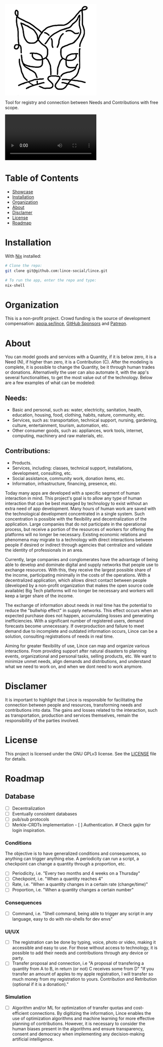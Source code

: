 <img align="center" width=300px src="./media/logo/preto_no_branco.png">

Tool for registry and connection between Needs and Contributions with free scope.

<!-- # Showcase -->
<video controls src="media/showcase/current_version.mp4"></video>

# Table of Contents
- [Showcase](#showcase)
- [Installation](#installation)
- [Organization](#organization)
- [About](#about)
- [Disclamer](#disclamer)
- [License](#license)
- [Roadmap](#roadmap)

# Installation
With <a href="https://nixos.org/download/">Nix</a> installed:
```bash
# Clone the repo:
git clone git@github.com:lince-social/lince.git
```
```bash
# To run the app, enter the repo and type:
nix-shell
```
# Organization
This is a non-profit project. Crowd funding is the source of development compensation: [apoia.se/lince](https://www.apoia.se/lince), [GitHub Sponsors](https://github.com/sponsors/lince-social) and [Patreon](https://www.patreon.com/lince_social).

# About
You can model goods and services with a Quantity, if it is below zero, it is a Need (N), if higher than zero, it is a Contribution (C). After the modeling is complete, it is possible to change the Quantity, be it through human trades or donations. Alternativelly the user can also automate it, with the app's several functionalities, to get the most value out of the technology. Below are a few examples of what can be modeled:

## Needs:
- Basic and personal, such as: water, electricity, sanitation, health, education, housing, food, clothing, habits, nature, community, etc.
- Services, such as: transportation, technical support, nursing, gardening, culture, entertainment, tourism, automation, etc.
- Other consumer goods, such as: appliances, work tools, internet, computing, machinery and raw materials, etc.

## Contributions:
- Products.
- Services, including: classes, technical support, installations, development, consulting, etc.
- Social assistance, community work, donation items, etc.
- Information, infrastructure, financing, presence, etc.

Today many apps are developed with a specific segment of human interaction in mind. This project's goal is to allow any type of human interaction that can be best managed by technology to exist without an extra need of app development. Many hours of human work are saved with the technological development concentrated in a single system. Such concentration is possible with the flexibility and decentralization of the application. Large companies that do not participate in the operational process, but receive a portion of the resources of workers for offering the platforms will no longer be necessary. Existing economic relations and phenomena may migrate to a technology with direct interactions between people if desired or indirect through agencies that centralize and validate the identity of professionals in an area.

Currently, large companies and conglomerates have the advantage of being able to develop and dominate digital and supply networks that people use to exchange resources. With this, they receive the largest possible share of the income, participating minimally in the costs of the operations. With a decentralized application, which allows direct contact between people (developed by a non-profit organization that makes the open source code available) Big Tech platforms will no longer be necessary and workers will keep a larger share of the income.

The exchange of information about needs in real time has the potential to reduce the "bullwhip effect" in supply networks. This effect occurs when an expected purchase does not happen, accumulating losses and generating inefficiencies. With a significant number of registered users, demand forecasts become unnecessary. If overproduction and failure to meet demand due to incomplete and outdated information occurs, Lince can be a solution, consulting registrations of needs in real time.

Aiming for greater flexibility of use, Lince can map and organize various interactions. From providing support after natural disasters to planning events, organizational and personal tasks, selling products, etc. We want to minimize unmet needs, align demands and distributions, and understand what we need to work on, and when we dont need to work anymore.

# Disclamer
It is important to highlight that Lince is responsible for facilitating the connection between people and resources, transforming needs and contributions into data. The gains and losses related to the interaction, such as transportation, production and services themselves, remain the responsibility of the parties involved.

# License
This project is licensed under the GNU GPLv3 license. See the [LICENSE](LICENSE) file for details.

# Roadmap
## Database
- [ ] Decentralization
 - [ ] Eventually consistent databases
  - [ ] pub/sub protocols
   - [ ] Merkle-CRDTs implementation
    - [ ] Authentication. # Check gajim for login inspiration.
### Conditions
The objective is to have generalized conditions and consequences, so anything can trigger anything else. A periodicity can run a script, a checkpoint can change a quantity through a proportion, etc.
- [ ] Periodicity, i.e. "Every two months and 4 weeks on a Thursday"
- [ ] Checkpoint, i.e. "When a quantity reaches 4"
- [ ] Rate, i.e. "When a quantity changes in a certain rate (change/time)"
- [ ] Proportion, i.e. "When a quantity changes a certain number"
### Consequences
- [ ] Command, i.e. "Shell command, being able to trigger any script in any language, easy to do with nix-shells for dev envs"
### UI/UX
- [ ] The registration can be done by typing, voice, photo or video, making it accessible and easy to use. For those without access to technology, it is possible to add their needs and contributions through any device or party.
- [ ] Transfer proposal and connection, i.e "A proposal of transfering a quantity from A to B, in return (or not) C receives some from D" "If you transfer an amount of apples to my apple registration, I will transfer so much money from my registration to yours. Contribution and Retribution (optional if it is a donation)."
### Simulation
- [ ] Algorithm and/or ML for optimization of transfer quotas and cost-efficient connections. By digitizing the information, Lince enables the use of optimization algorithms and machine learning for more effective planning of contributions. However, it is necessary to consider the human biases present in the algorithms and ensure transparency, consent and democracy when implementing any decision-making artificial intelligence.
